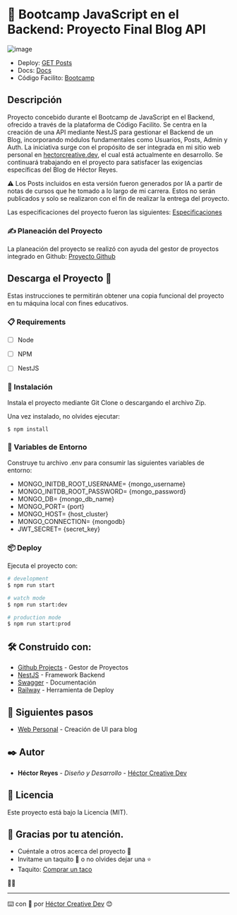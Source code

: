 # 🐊  Bootcamp JavaScript en el Backend: Proyecto Final Blog API

![image](https://github.com/hector-reyes-dev/blogapi-hector-nest/assets/63076719/6242ad76-7c0d-4f68-8cfe-9ec8d000e8be)

- Deploy: [GET Posts](https://blogapi-hector-nest-production.up.railway.app/docs)
- Docs: [Docs](https://blogapi-hector-nest-production.up.railway.app/api/posts)
- Código Facilito: [Bootcamp](https://codigofacilito.com/programas/javascript-backend)

## Descripción
Proyecto concebido durante el Bootcamp de JavaScript en el Backend, ofrecido a través de la plataforma de Código Facilito. Se centra en la creación de una API mediante NestJS para gestionar el Backend de un Blog, incorporando módulos fundamentales como Usuarios, Posts, Admin y Auth. La iniciativa surge con el propósito de ser integrada en mi sitio web personal en [hectorcreative.dev](https://hectorcreative.dev/), el cual está actualmente en desarrollo. Se continuará trabajando en el proyecto para satisfacer las exigencias específicas del Blog de Héctor Reyes.

⚠ Los Posts incluidos en esta versión fueron generados por IA a partir de notas de cursos que he tomado a lo largo de mi carrera. Estos no serán publicados y solo se realizaron con el fin de realizar la entrega del proyecto.

Las especificaciones del proyecto fueron las siguientes: [Especificaciones](https://iamdoomling.notion.site/Trabajo-pr-ctico-final-f366a1dab34245ae83726bb31fb59a25)

### ✍ Planeación del Proyecto
La planeación del proyecto se realizó con ayuda del gestor de proyectos integrado en Github: [Proyecto Github](https://github.com/users/hector-reyes-dev/projects/3/views/1)

## Descarga el Proyecto 🚀

Estas instrucciones te permitirán obtener una copia funcional del proyecto en tu máquina local con fines educativos.


### 📋 Requirements

- [ ] Node
- [ ] NPM
- [ ] NestJS


### 🔧 Instalación

Instala el proyecto mediante Git Clone o descargando el archivo Zip.

Una vez instalado, no olvides ejecutar:

```bash
$ npm install
```

### 🧃 Variables de Entorno 
Construye tu archivo .env para consumir las siguientes variables de entorno: 
- MONGO_INITDB_ROOT_USERNAME= {mongo_username}
- MONGO_INITDB_ROOT_PASSWORD= {mongo_password}
- MONGO_DB= {mongo_db_name}
- MONGO_PORT= {port}
- MONGO_HOST= {host_cluster}
- MONGO_CONNECTION= {mongodb}
- JWT_SECRET= {secret_key}

### 📦 Deploy

Ejecuta el proyecto con:

```bash
# development
$ npm run start

# watch mode
$ npm run start:dev

# production mode
$ npm run start:prod
```

## 🛠️ Construido con:

* [Github Projects](https://docs.github.com/en/issues/planning-and-tracking-with-projects/learning-about-projects/quickstart-for-projects) - Gestor de Proyectos
* [NestJS](https://nestjs.com/) - Framework Backend
* [Swagger](https://swagger.io/) - Documentación
* [Railway](https://railway.app/) - Herramienta de Deploy


## 🛫 Siguientes pasos

- [Web Personal](https://hectorcreative.dev/) - Creación de UI para blog


## ✒️ Autor
- **Héctor Reyes** - _Diseño y Desarrollo_ - [Héctor Creative Dev](https://hectorcreative.dev/)


## 📄 Licencia

Este proyecto está bajo la Licencia (MIT).


## 🎁 Gracias por tu atención.

- Cuéntale a otros acerca del proyecto 📢
- Invitame un taquito 🌮 o no olvides dejar una ⭐
- Taquito: [Comprar un taco](https://www.paypal.me/HReyes117)

🐱‍🚀

---

⌨️ con 💚 por [Héctor Creative Dev](https://hectorcreative.dev/) 😊
